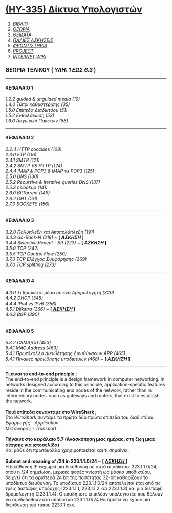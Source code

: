 # [(ΗΥ-335) Δίκτυα Υπολογιστών](http://www.csd.uoc.gr/~hy335b/)

1. _[ΒΙΒΛΙΟ](https://github.com/keybraker/Computer-Science-Department-Wiki/tree/master/ΜΑΘΗΜΑΤΑ/ΗΥ-335/ΒΙΒΛΙΟ/Computer.Networking%20A%20Top-Down%20Approach%206th%20Edition.pdf)_
2. _[ΘΕΩΡΙΑ](https://github.com/keybraker/Computer-Science-Department-Wiki/tree/master/ΜΑΘΗΜΑΤΑ/ΗΥ-335/ΘΕΩΡΙΑ)_
3. _[ΘΕΜΑΤΑ](https://github.com/keybraker/Computer-Science-Department-Wiki/tree/master/ΜΑΘΗΜΑΤΑ/ΗΥ-335/ΘΕΜΑΤΑ)_
4. _[ΠΑΛΙΕΣ ΑΣΚΗΣΕΙΣ](https://github.com/keybraker/Computer-Science-Department-Wiki/tree/master/ΜΑΘΗΜΑΤΑ/ΗΥ-335/ΑΣΚΗΣΕΙΣ)_
5. _[ΦΡΟΝΤΙΣΤΗΡΙΑ](https://github.com/keybraker/Computer-Science-Department-Wiki/tree/master/ΜΑΘΗΜΑΤΑ/ΗΥ-335/ΦΡΟΝΤΙΣΤΗΡΙΑ)_
6. _[PROJECT](https://github.com/keybraker/Computer-Science-Department-Wiki/tree/master/ΜΑΘΗΜΑΤΑ/ΗΥ-335/PROJECT)_
7. _[INTERNET WIKI](https://github.com/keybraker/Computer-Science-Department-Wiki/tree/master/ΜΑΘΗΜΑΤΑ/ΗΥ-335/InternetWiki.md)_

### ΘΕΩΡΙΑ ΤΕΛΙΚΟΥ ( _ΥΛΗ: 1 ΕΩΣ 6.3_ )

***

#### ΚΕΦΑΛΑΙΟ 1
_1.2.2 guided & unguided media (19)_
<br />_1.4.0 Τύποι καθυστέρισης (35)_
<br />_1.5.0 Επίπεδα Διαδικτύου (51)_
<br />_1.5.2 Ενθυλάκωση (53)_
<br />_1.6.0 Λαγωνικό Πακέτων (58)_

***

#### ΚΕΦΑΛΑΙΟ 2
_2.2.4 HTTP coockies (108)_
<br />_2.3.0 FTP (116)_
<br />_2.4.1 SMTP (121)_
<br />_2.4.2 SMTP VS HTTP (124)_
<br />_2.4.4 IMAP & POP3 & IMAP vs POP3 (125)_
<br />_2.5.0 DNS (130)_
<br />_2.5.2 Recursive & Iterative queries DNS (137)_
<br />_2.5.3 nslookup (141)_
<br />_2.6.0 BitTorrent (149)_
<br />_2.6.2 DHT (151)_
<br />_2.7.0 SOCKETS (156)_

***

#### ΚΕΦΑΛΑΙΟ 3
_3.2.0 Πολύπλεξη και Αποπολύπλεξη (191)_
<br />_3.4.3 Go-Back-N (218)_ ~ **[ _ΑΣΚΗΣΗ_ ]**
<br />_3.4.4 Selective Repeat - SR (223)_ ~ **[ _ΑΣΚΗΣΗ_ ]**
<br />_3.5.0 TCP (242)_
<br />_3.5.5 TCP Control Flow (250)_
<br />_3.7.0 TCP Ελέγχος Συμφόρησης (269)_
<br />_3.7.0 TCP splitting (273)_

***

#### ΚΕΦΑΛΑΙΟ 4
_4.3.0 Τι βρίσκεται μέσα σε ένα Δρομολογητή (320)_
<br />_4.4.2 DHCP (345)_ 
<br />_4.4.4 IPv4 vs IPv6 (356)_ 
<br />_4.5.1 Dijkstra (366)_ ~ **[_[ ΑΣΚΗΣΗ ](https://github.com/keybraker/Computer-Science-Department-Wiki/tree/master/ΜΑΘΗΜΑΤΑ/ΗΥ-335/ΦΡΟΝΤΙΣΤΗΡΙΑ/extra_exercise.pdf)_ ]**
<br />_4.6.3 BGP (390)_ 

***

#### ΚΕΦΑΛΑΙΟ 5
_5.3.2 CSMA/Cd (453)_ 
<br />_5.4.1 MAC Address (463)_
<br />_5.4.1 Πρωτόκολλο Διευθέτησης Διευθύνσεων ARP (465)_
<br />_5.4.1 Πίνακες προώθησης υποδικτύων (468)_ ~ **[ _ΑΣΚΗΣΗ_ ]**

***

**Τι είναι το end-to-end principle ;**
<br />
The end-to-end principle is a design framework in computer networking. In networks designed according to this principle, application-specific features reside in the communicating end nodes of the network, rather than in intermediary nodes, such as gateways and routers, that exist to establish the network.
<br />
<br />
**Ποιά επίπεδα συναντάμε στο WireShark ;**
<br />
Στο _WireShark_ συντάμε τα πρώτα δύο πρώτα επίπεδα του διαδικτύου:
<br />_Εφαρμογής - Application_ 
<br />_Μεταφοράς - Transport_
<br />
<br />
**Πήγαινε στο κεφάλαιο 5.7 (Ανασκόπηση μιας ημέρας, στη ζωη μιας αίτησης για ιστοσελίδα)**
<br />Kαι μάθε ότι πρωτόκολλο χρησιμοποιείται και τι σημαίνει.
<br />
<br />
**Subnet and meaning of /24 in 223.1.1.0/24 ~ [ [ _ΑΣΚΗΣΗ_ ](https://github.com/keybraker/Computer-Science-Department-Wiki/tree/master/ΜΑΘΗΜΑΤΑ/ΗΥ-335/ΦΡΟΝΤΙΣΤΗΡΙΑ/front5/Exercise_subnetting.pdf)]**
<br />Η διεύθυνση IP εκχωρεί μια διεύθυνση σε αυτό υποδίκτυο: 223.1.1.0/24, όπου η /24 σημείωση, μερικές φορές γνωστή ως μάσκα υποδικτύου, δείχνει ότι τα αριστερά 24 bit της ποσότητας 32-bit καθορίζουν το υποδίκτυο διεύθυνση. Το υποδίκτυο 223.1.1.0/24 αποτελείται έτσι από τις τρεις διεπαφές υποδοχής (223.1.1.1, 223.1.1.2 και 223.1.1.3) και μία διεπαφή δρομολογητή (223.1.1.4). Οποιαδήποτε επιπλέον υπολογιστές που θέλουν να συνδεδεθούν στο υποδίκτυο 223.1.1.0/24 θα πρέπει να έχουν μια διεύθυνση του τύπου 223.1.1.xxx.
